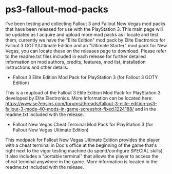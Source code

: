 # ps3-fallout-mod-packs

I've been testing and collecting Fallout 3 and Fallout New Vegas mod packs that have been released for use with the PlayStation 3. This main page will be updated as I acquire and upload more mod packs as I locate and test them, currently we have the "Elite Edition" mod pack by Elite Electronics for Fallout 3 GOTY/Ultimate Edition and an "Ultimate Starter" mod pack for New Vegas, you can locate these on the releases page to download. Please refer to the readme.txt files included in each release for further detailed information on mod authors, credits, features, mod list, installation instructions and other details.

- Fallout 3 Elite Edition Mod Pack for PlayStation 3 (for Fallout 3 GOTY Edition)

This is a reupload of the Fallout 3 Elite Edition Mod Pack for PlayStation 3 developed by Elite Electronics. More information can be located here: https://www.se7ensins.com/forums/threads/fallout-3-elite-edition-ps3-fallout-3-mods-40-mods-in-game-screeshot-fixed.1224188/ and in the readme.txt included with the release.


- Fallout New Vegas Cheat Terminal Mod Pack for PlayStation 3 (for Fallout New Vegas Ultimate Edition)

This modpack for Fallout New Vegas Ultimate Edition provides the player with a cheat terminal in Doc's office at the beginning of the game that's right next to the vigor testing machine (to spend/configure SPECIAL skills). It also includes a "portable terminal" that allows the player to access the cheat terminal anywhere in the game. More information is located in the readme.txt included with the release.

